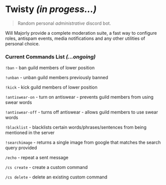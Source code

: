 # Twisty *(in progess...)*

>Random personal *administrative* discord bot.
>


Will Majorly provide a complete moderation suite, a fast way to configure roles, antispam events, media notifications 
and any other utilities of personal choice.

### **Current Commands List** *(...ongoing)*

  `!ban` - ban guild members of lower position
  
  `!unban` - unban guild members previously banned
  
  `!kick` - kick guild members of lower position
  
  `!antiswear-on` - turn on antiswear - prevents guild members from using swear words
  
  `!antiswear-off` - turns off antiswear - allows guild members to use swear words
  
  `!blacklist` - blacklists certain words/phrases/sentences from being mentioned in the server
  
  `!searchimage` - returns a single image from google that matches the search query provided
  
  `/echo` - repeat a sent message
  
  `/cs create` - create a custom command 
  
  `/cs delete` - delete an existing custom command
